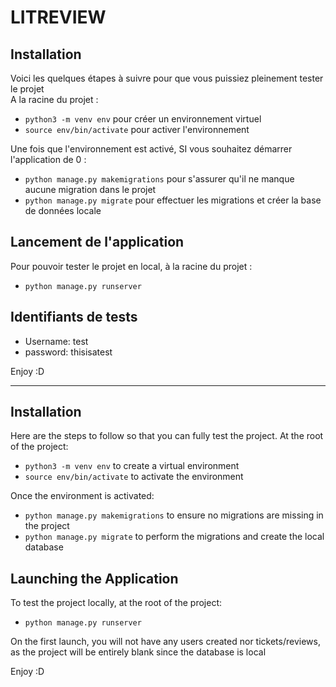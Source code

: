 # LITREVIEW

## Installation

Voici les quelques étapes à suivre pour que vous puissiez pleinement tester le
projet  
A la racine du projet :

- `python3 -m venv env` pour créer un environnement virtuel
- `source env/bin/activate` pour activer l'environnement

Une fois que l'environnement est activé, SI vous souhaitez démarrer
l'application de 0 :

- `python manage.py makemigrations` pour s'assurer qu'il ne manque aucune
  migration dans le projet
- `python manage.py migrate` pour effectuer les migrations et créer la base de
  données locale

## Lancement de l'application

Pour pouvoir tester le projet en local, à la racine du projet :

- `python manage.py runserver`

## Identifiants de tests

- Username: test
- password: thisisatest

Enjoy :D

------------ 

## Installation

Here are the steps to follow so that you can fully test the project.
At the root of the project:

- `python3 -m venv env` to create a virtual environment
- `source env/bin/activate` to activate the environment

Once the environment is activated:

- `python manage.py makemigrations` to ensure no migrations are missing in the
  project
- `python manage.py migrate` to perform the migrations and create the local
  database

## Launching the Application

To test the project locally, at the root of the project:

- `python manage.py runserver`

On the first launch, you will not have any users created nor tickets/reviews,
as the project will be entirely blank since the database is local

Enjoy :D
